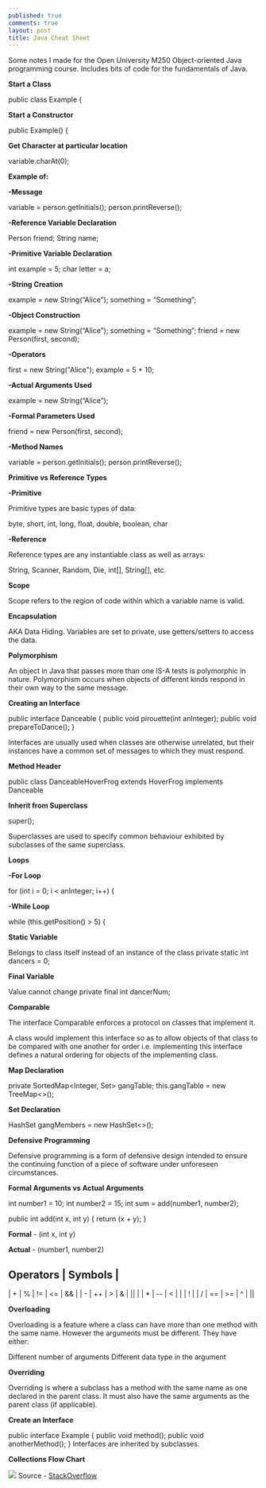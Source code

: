 ```yaml
---
published: true
comments: true
layout: post
title: Java Cheat Sheet
---
```


Some notes I made for the Open University M250 Object-oriented Java programming course. Includes bits of code for the fundamentals of Java.

**Start a Class**

public class Example {

**Start a Constructor**

public Example() {

**Get Character at particular location**

variable.charAt(0);

**Example of:**


**-Message**

variable = person.getInitials();
person.printReverse();

**-Reference Variable Declaration**

Person friend;
String name;

**-Primitive Variable Declaration**

int example = 5;
char letter = a;

**-String Creation**

example = new String(“Alice”);
something = “Something”;

**-Object Construction**

example = new String(“Alice”);
something = “Something”;
friend = new Person(first, second);

**-Operators**

first = new String("Alice");
example = 5 + 10;

**-Actual Arguments Used**

example = new String(“Alice”);

**-Formal Parameters Used**

friend = new Person(first, second);

**-Method Names**

variable = person.getInitials();
person.printReverse();


**Primitive vs Reference Types**


**-Primitive**

Primitive types are basic types of data:

byte, short, int, long, float, double, boolean, char

**-Reference**

Reference types are any instantiable class as well as arrays:

String, Scanner, Random, Die, int[], String[], etc.

**Scope**

Scope refers to the region of code within which a variable name is valid.

**Encapsulation**

AKA Data Hiding. Variables are set to private, use getters/setters to access the data.

**Polymorphism**

An object in Java that passes more than one IS-A tests is polymorphic in nature.
Polymorphism occurs when objects of different kinds respond in their own way to the same message.

**Creating an Interface**

public interface Danceable {
	public void pirouette(int anInteger);
	public void prepareToDance();
}

Interfaces are usually used when classes are otherwise unrelated, but their instances have a common set of messages to which they must respond.

**Method Header**

public class DanceableHoverFrog extends HoverFrog implements Danceable

**Inherit from Superclass**

super();

Superclasses are used to specify common behaviour exhibited by subclasses of the same superclass.

**Loops**

**-For Loop**

for (int i = 0; i < anInteger; i++) {

**-While Loop**

while (this.getPosition() > 5) {


**Static Variable**

Belongs to class itself instead of an instance of the class
private static int dancers = 0;

**Final Variable**

Value cannot change
private final int dancerNum;

**Comparable**

The interface Comparable enforces a protocol on classes that implement it.

A class would implement this interface so as to allow objects of that class to be compared with one another for order i.e. implementing this interface defines a natural ordering for objects of the implementing class.

**Map Declaration**

private SortedMap<Integer, Set<String>> gangTable;
this.gangTable = new TreeMap<>();

**Set Declaration**

HashSet<String> gangMembers = new HashSet<>();

**Defensive Programming**

Defensive programming is a form of defensive design intended to ensure the continuing function of a piece of software under unforeseen circumstances.


**Formal Arguments vs Actual Arguments**

int number1 = 10;
int number2 = 15;
int sum = add(number1, number2);

public int add(int x, int y) {
	return (x + y);
}

**Formal** - (int x, int y)

**Actual** - (number1, number2)

**Operators**
| Symbols |
-------------------------
| + |  % | != | <= | && |
| - | ++ |  > |  & | \|\| |
| * | \-\- |  < |  | |  ! |
| / | == | >= |  ^ |    ||


**Overloading**

Overloading is a feature where a class can have more than one method with the same name. However the arguments must be different. They have either:

Different number of arguments
Different data type in the argument

**Overriding**

Overriding is where a subclass has a method with the same name as one declared in the parent class. It must also have the same arguments as the parent class (if applicable).

**Create an Interface**

public interface Example {
    public void method();
    public void anotherMethod();
}
Interfaces are inherited by subclasses.

**Collections Flow Chart**

![](https://i.stack.imgur.com/aSDsG.png)
Source - [StackOverflow](https://stackoverflow.com/questions/21974361/what-java-collection-should-i-use)
